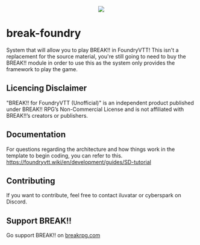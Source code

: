 
<p align="center">
  <img src="https://i.imgur.com/xzfpJOA.png">
</p>

# break-foundry
System that will allow you to play BREAK!! in FoundryVTT! This isn't a replacement for the source material, you're still going to need to buy the BREAK!! module in order to use this as the system only provides the framework to play the game.

## Licencing Disclaimer
"BREAK!! for FoundryVTT (Unofficial)" is an independent product published under BREAK!! RPG’s Non-Commercial License and is not affiliated with BREAK!!’s creators or publishers.

## Documentation

For questions regarding the architecture and how things work in the template to begin coding, you can refer to this.
https://foundryvtt.wiki/en/development/guides/SD-tutorial

## Contributing

If you want to contribute, feel free to contact iluvatar or cyberspark on Discord.

## Support BREAK!!

Go support BREAK!! on [breakrpg.com](https://www.breakrpg.com/)
